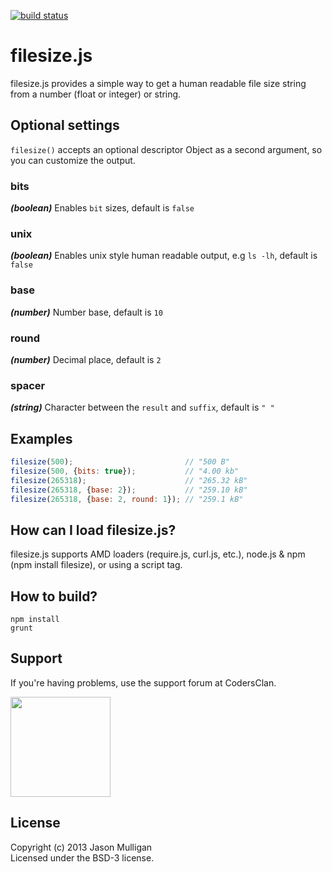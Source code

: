 [![build status](https://secure.travis-ci.org/avoidwork/filesize.js.png)](http://travis-ci.org/avoidwork/filesize.js)
# filesize.js

filesize.js provides a simple way to get a human readable file size string from a number (float or integer) or string.

## Optional settings

`filesize()` accepts an optional descriptor Object as a second argument, so you can customize the output.

### bits
_***(boolean)***_ Enables `bit` sizes, default is `false`

### unix
_***(boolean)***_ Enables unix style human readable output, e.g `ls -lh`, default is `false`

### base
_***(number)***_ Number base, default is `10`

### round
_***(number)***_ Decimal place, default is `2`

### spacer
_***(string)***_ Character between the `result` and `suffix`, default is `" "`

## Examples

```javascript
filesize(500);                         // "500 B"
filesize(500, {bits: true});           // "4.00 kb"
filesize(265318);                      // "265.32 kB"
filesize(265318, {base: 2});           // "259.10 kB"
filesize(265318, {base: 2, round: 1}); // "259.1 kB"
```

## How can I load filesize.js?

filesize.js supports AMD loaders (require.js, curl.js, etc.), node.js & npm (npm install filesize), or using a script tag.

## How to build?

    npm install
    grunt

## Support

If you're having problems, use the support forum at CodersClan.

<a href="http://codersclan.net/forum/index.php?repo_id=11"><img src="http://www.codersclan.net/graphics/getSupport_blue_big.png" width="160"></a>

## License
Copyright (c) 2013 Jason Mulligan  
Licensed under the BSD-3 license.
